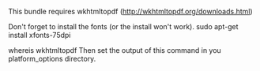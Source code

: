 This bundle requires wkhtmltopdf (http://wkhtmltopdf.org/downloads.html)

Don't forget to install the fonts (or the install won't work).
sudo apt-get install xfonts-75dpi

whereis wkhtmltopdf
Then set the output of this command in you platform_options directory.



 
